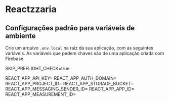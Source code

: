 # Reactzzaria

## Configurações padrão para variáveis de ambiente

Crie um arquivo `.env.local` na raiz da sua aplicação, com as seguintes variáveis.
As variáveis que pedem chaves são de uma aplicação criada com Firebase

SKIP_PREFLIGHT_CHECK=true

REACT_APP_API_KEY=
REACT_APP_AUTH_DOMAIN=
REACT_APP_PROJECT_ID=
REACT_APP_STORAGE_BUCKET=
REACT_APP_MESSAGING_SENDER_ID=
REACT_APP_APP_ID=
REACT_APP_MEASUREMENT_ID=
